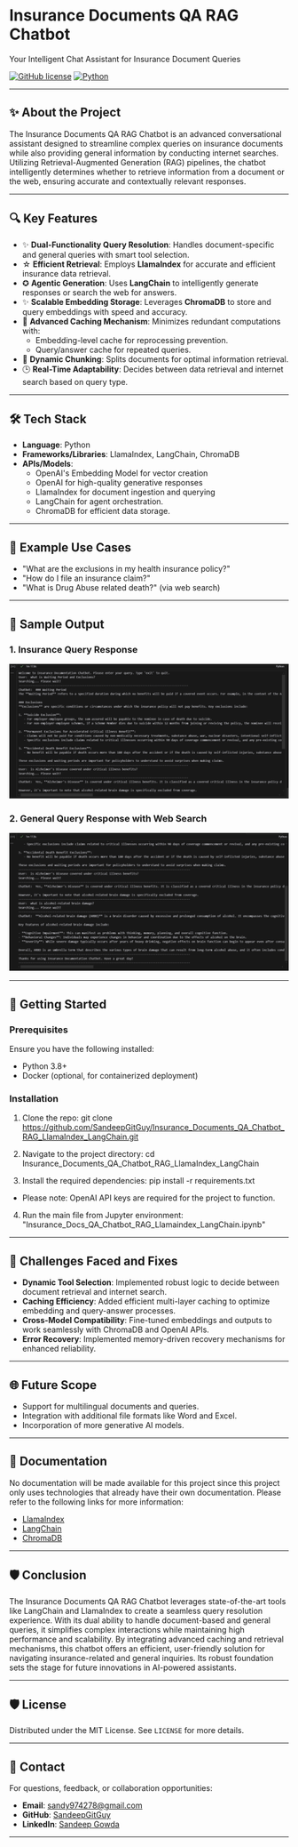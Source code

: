 # Insurance Documents QA RAG Chatbot  
Your Intelligent Chat Assistant for Insurance Document Queries  

[![GitHub license](https://img.shields.io/badge/license-MIT-blue.svg)](LICENSE)
[![Python](https://img.shields.io/badge/python-3.8%2B-brightgreen.svg)](https://www.python.org/)

---

## ✨ About the Project  
The Insurance Documents QA RAG Chatbot is an advanced conversational assistant designed to streamline complex queries on insurance documents while also providing general information by conducting internet searches. Utilizing Retrieval-Augmented Generation (RAG) pipelines, the chatbot intelligently determines whether to retrieve information from a document or the web, ensuring accurate and contextually relevant responses.

---

## 🔍 Key Features  
- ✨ **Dual-Functionality Query Resolution**: Handles document-specific and general queries with smart tool selection.  
- ☆ **Efficient Retrieval**: Employs **LlamaIndex** for accurate and efficient insurance data retrieval.  
- ✪ **Agentic Generation**: Uses **LangChain** to intelligently generate responses or search the web for answers.  
- ✨ **Scalable Embedding Storage**: Leverages **ChromaDB** to store and query embeddings with speed and accuracy.  
- 🔑 **Advanced Caching Mechanism**: Minimizes redundant computations with:  
  - Embedding-level cache for reprocessing prevention.  
  - Query/answer cache for repeated queries.  
- 🔄 **Dynamic Chunking**: Splits documents for optimal information retrieval.  
- 🕒 **Real-Time Adaptability**: Decides between data retrieval and internet search based on query type.

---

## 🛠️ Tech Stack  
- **Language**: Python  
- **Frameworks/Libraries**: LlamaIndex, LangChain, ChromaDB
- **APIs/Models**:  
  - OpenAI's Embedding Model for vector creation 
  - OpenAI for high-quality generative responses
  - LlamaIndex for document ingestion and querying
  - LangChain for agent orchestration.
  - ChromaDB for efficient data storage.

---

## 🧪 Example Use Cases   
- "What are the exclusions in my health insurance policy?"  
- "How do I file an insurance claim?"  
- "What is Drug Abuse related death?" (via web search) 

---

## 📸 Sample Output  
### 1. Insurance Query Response  
![Insurance Query Response](Sample%20Code%20Output%20Screenshots/Code%20Output%201.png)  

### 2. General Query Response with Web Search  
![General Query Response](Sample%20Code%20Output%20Screenshots/Code%20Output%202.png)  

---

## 🚀 Getting Started

### Prerequisites
Ensure you have the following installed:
- Python 3.8+
- Docker (optional, for containerized deployment)

### Installation
1. Clone the repo:
git clone https://github.com/SandeepGitGuy/Insurance_Documents_QA_Chatbot_RAG_LlamaIndex_LangChain.git

2. Navigate to the project directory:
cd Insurance_Documents_QA_Chatbot_RAG_LlamaIndex_LangChain

3. Install the required dependencies:
pip install -r requirements.txt

- Please note: OpenAI API keys are required for the project to function.

4. Run the main file from Jupyter environment:
"Insurance_Docs_QA_Chatbot_RAG_Llamaindex_LangChain.ipynb"

---

## 🚂 Challenges Faced and Fixes  
- **Dynamic Tool Selection**: Implemented robust logic to decide between document retrieval and internet search.  
- **Caching Efficiency**: Added efficient multi-layer caching to optimize embedding and query-answer processes.  
- **Cross-Model Compatibility**: Fine-tuned embeddings and outputs to work seamlessly with ChromaDB and OpenAI APIs.  
- **Error Recovery**: Implemented memory-driven recovery mechanisms for enhanced reliability.  

---

## 🌐 Future Scope  
- Support for multilingual documents and queries.  
- Integration with additional file formats like Word and Excel.  
- Incorporation of more generative AI models.  

---

## 🔗 Documentation  
No documentation will be made available for this project since this project only uses technologies that already have their own documentation. Please refer to the following links for more information:
- [LlamaIndex](https://llamaindex.ai/)  
- [LangChain](https://langchain.com/)  
- [ChromaDB](https://docs.trychroma.com/)

---

## 🛡️ Conclusion  
The Insurance Documents QA RAG Chatbot leverages state-of-the-art tools like LangChain and LlamaIndex to create a seamless query resolution experience. With its dual ability to handle document-based and general queries, it simplifies complex interactions while maintaining high performance and scalability. By integrating advanced caching and retrieval mechanisms, this chatbot offers an efficient, user-friendly solution for navigating insurance-related and general inquiries. Its robust foundation sets the stage for future innovations in AI-powered assistants.

---

## 🛡️ License  
Distributed under the MIT License. See `LICENSE` for more details.  

---

## 💬 Contact  
For questions, feedback, or collaboration opportunities:  
- **Email**: sandy974278@gmail.com  
- **GitHub**: [SandeepGitGuy](https://github.com/SandeepGitGuy)  
- **LinkedIn**: [Sandeep Gowda](https://www.linkedin.com/in/sandeepgowda24a319192)  

---